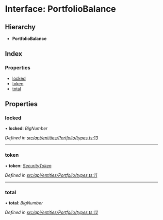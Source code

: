 # Interface: PortfolioBalance

## Hierarchy

* **PortfolioBalance**

## Index

### Properties

* [locked](portfoliobalance.md#locked)
* [token](portfoliobalance.md#token)
* [total](portfoliobalance.md#total)

## Properties

###  locked

• **locked**: *BigNumber*

*Defined in [src/api/entities/Portfolio/types.ts:13](https://github.com/PolymathNetwork/polymesh-sdk/blob/a0872cf4/src/api/entities/Portfolio/types.ts#L13)*

___

###  token

• **token**: *[SecurityToken](../classes/securitytoken.md)*

*Defined in [src/api/entities/Portfolio/types.ts:11](https://github.com/PolymathNetwork/polymesh-sdk/blob/a0872cf4/src/api/entities/Portfolio/types.ts#L11)*

___

###  total

• **total**: *BigNumber*

*Defined in [src/api/entities/Portfolio/types.ts:12](https://github.com/PolymathNetwork/polymesh-sdk/blob/a0872cf4/src/api/entities/Portfolio/types.ts#L12)*
